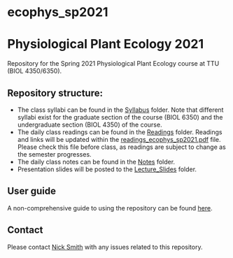 # ecophys_sp2021
# Physiological Plant Ecology 2021
Repository for the Spring 2021 Physiological Plant 
Ecology course at TTU (BIOL 4350/6350).

## Repository structure:
* The class syllabi can be found in the [Syllabus](Syllabus) folder.
Note that different syllabi exist for the graduate section of the course (BIOL 6350)
and the undergraduate section (BIOL 4350) of the course.
* The daily class readings can be found in the [Readings](Readings) folder.
Readings and links will be updated within the
[readings_ecophys_sp2021.pdf](Readings/readings_ecophys_sp2021.pdf) file.
Please check this file before class, as readings are subject to change as the
semester progresses.
* The daily class notes can be found in the [Notes](Notes) folder.
* Presentation slides will be posted to the [Lecture_Slides](Lecture_Slides) folder.

## User guide
A non-comprehensive guide to using the repository can be found [here](user_guide.md).

## Contact
Please contact [Nick Smith](mailto:nick.smith@ttu.edu) with any issues related 
to this repository.

